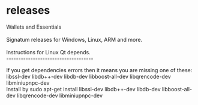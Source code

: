 # releases
Wallets and Essentials <br><br>
Signatum releases for Windows, Linux, ARM and more.<br>
<br>
Instructions for Linux Qt depends.<br>
------------------------------------<br>

If you get dependencies errors then it means you are missing one of these: <br>
libssl-dev libdb++-dev libdb-dev libboost-all-dev libqrencode-dev libminiupnpc-dev <br>
Install by sudo apt-get install libssl-dev libdb++-dev libdb-dev libboost-all-dev libqrencode-dev libminiupnpc-dev <br>

